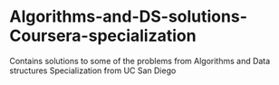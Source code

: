 # Algorithms-and-DS-solutions-Coursera-specialization
Contains solutions to some of the problems from Algorithms and Data structures Specialization from UC San Diego
